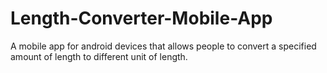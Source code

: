 # Length-Converter-Mobile-App
A mobile app for android devices that allows people to convert a specified amount of length to different unit of length. 
